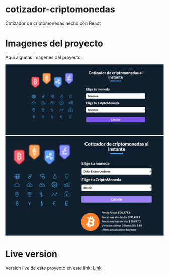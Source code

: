 # cotizador-criptomonedas
Cotizador de criptomonedas hecho con React

# Imagenes del proyecto
Aqui algunas imagenes del proyecto:

<img src="public/imgs/app1.png" width="800" />

<img src="public/imgs/app2.png" width="800" />

# Live version
Version live de este proyecto en este link: [Link](celadon-cascaron-d7d227.netlify.app)
